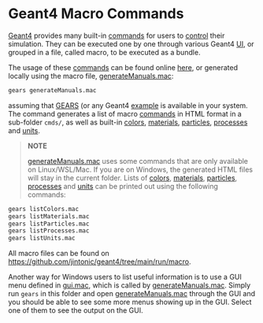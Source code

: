 # Geant4 Macro Commands

[Geant4](../..) provides many built-in [commands][] for users to [control](..) their simulation. They can be executed one by one through various Geant4 [UI](..), or grouped in a file, called macro, to be executed as a bundle.

The usage of these [commands][] can be found online [here](https://geant4-userdoc.web.cern.ch/UsersGuides/ForApplicationDeveloper/html/Control/AllResources/Control/UIcommands/_.html), or generated locally using the macro file, [generateManuals.mac][]:

~~~sh
gears generateManuals.mac
~~~

assuming that [GEARS][] (or any Geant4 [example](../../examples) is available in your system. The command generates a list of macro [commands][] in HTML format in a sub-folder `cmds/`, as well as built-in [colors][], [materials][], [particles][], [processes][] and [units][].

> **NOTE**
>
> [generateManuals.mac][] uses some commands that are only available on Linux/WSL/Mac. If you are on Windows, the generated HTML files will stay in the current folder. Lists of [colors][], [materials][], [particles][], [processes][] and [units][] can be printed out using the following commands:

~~~sh
gears listColors.mac
gears listMaterials.mac
gears listParticles.mac
gears listProcesses.mac
gears listUnits.mac
~~~

All macro files can be found on <https://github.com/jintonic/geant4/tree/main/run/macro>.

Another way for Windows users to list useful information is to use a GUI menu defined in [gui.mac][], which is called by [generateManuals.mac][]. Simply run `gears` in this folder and open [generateManuals.mac][] through the GUI and you should be able to see some more menus showing up in the GUI. Select one of them to see the output on the GUI.

[commands]: https://geant4-userdoc.web.cern.ch/UsersGuides/ForApplicationDeveloper/html/Control/commands.html
[generateManuals.mac]: https://github.com/jintonic/geant4/blob/main/run/macro/generateManuals.mac
[gui.mac]: https://github.com/jintonic/geant4/blob/main/run/macro/gui.mac
[GEARS]: https://github.com/jintonic/gears
[colors]: colors.txt
[materials]: materials.txt
[particles]: particles.txt
[processes]: processes.txt
[units]: units.txt

